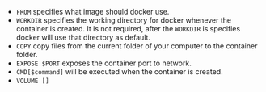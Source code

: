 - `FROM` specifies what image should docker use.
- `WORKDIR` specifies the working directory for docker whenever the container is created. It is not required, after the `WORKDIR` is specifies docker will use that directory as default.
- `COPY` copy files from the current folder of your computer to the container folder.
- `EXPOSE $PORT` exposes the container port to network.
- `CMD[$command]` will be executed when the container is created.
- `VOLUME []`